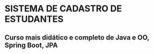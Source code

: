 # SISTEMA DE CADASTRO DE ESTUDANTES 

## Curso mais didático e completo de Java e OO, Spring Boot, JPA
